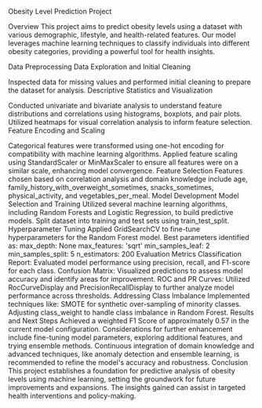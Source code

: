 Obesity Level Prediction Project


Overview
This project aims to predict obesity levels using a dataset with various demographic, lifestyle, and health-related features. Our model leverages machine learning techniques to classify individuals into different obesity categories, providing a powerful tool for health insights.

Data Preprocessing
Data Exploration and Initial Cleaning

Inspected data for missing values and performed initial cleaning to prepare the dataset for analysis.
Descriptive Statistics and Visualization

Conducted univariate and bivariate analysis to understand feature distributions and correlations using histograms, boxplots, and pair plots.
Utilized heatmaps for visual correlation analysis to inform feature selection.
Feature Encoding and Scaling

Categorical features were transformed using one-hot encoding for compatibility with machine learning algorithms.
Applied feature scaling using StandardScaler or MinMaxScaler to ensure all features were on a similar scale, enhancing model convergence.
Feature Selection
Features chosen based on correlation analysis and domain knowledge include age, family_history_with_overweight_sometimes, snacks_sometimes, physical_activity, and vegetables_per_meal.
Model Development
Model Selection and Training
Utilized several machine learning algorithms, including Random Forests and Logistic Regression, to build predictive models.
Split dataset into training and test sets using train_test_split.
Hyperparameter Tuning
Applied GridSearchCV to fine-tune hyperparameters for the Random Forest model. Best parameters identified as:
max_depth: None
max_features: 'sqrt'
min_samples_leaf: 2
min_samples_split: 5
n_estimators: 200
Evaluation Metrics
Classification Report: Evaluated model performance using precision, recall, and F1-score for each class.
Confusion Matrix: Visualized predictions to assess model accuracy and identify areas for improvement.
ROC and PR Curves: Utilized RocCurveDisplay and PrecisionRecallDisplay to further analyze model performance across thresholds.
Addressing Class Imbalance
Implemented techniques like:
SMOTE for synthetic over-sampling of minority classes.
Adjusting class_weight to handle class imbalance in Random Forest.
Results and Next Steps
Achieved a weighted F1 Score of approximately 0.57 in the current model configuration.
Considerations for further enhancement include fine-tuning model parameters, exploring additional features, and trying ensemble methods.
Continuous integration of domain knowledge and advanced techniques, like anomaly detection and ensemble learning, is recommended to refine the model's accuracy and robustness.
Conclusion
This project establishes a foundation for predictive analysis of obesity levels using machine learning, setting the groundwork for future improvements and expansions. The insights gained can assist in targeted health interventions and policy-making.

